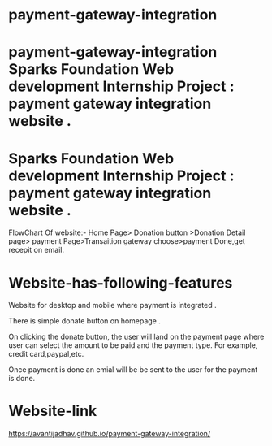# payment-gateway-integration
# payment-gateway-integration  Sparks Foundation Web development Internship Project : payment gateway integration website . 

# Sparks Foundation Web development Internship Project : payment gateway integration website . 

FlowChart Of website:- Home Page> Donation button >Donation Detail page> payment Page>Transaition gateway choose>payment Done,get recepit on email.


# Website-has-following-features

Website for desktop and mobile where payment is integrated .

There is simple donate button on homepage .

On clicking the donate button, the user will land on the payment page where user can select the amount to be paid and the payment type. For example, credit card,paypal,etc. 

Once payment is done an emial will be be sent to the user for the payment is done.


# Website-link

https://avantijadhav.github.io/payment-gateway-integration/
